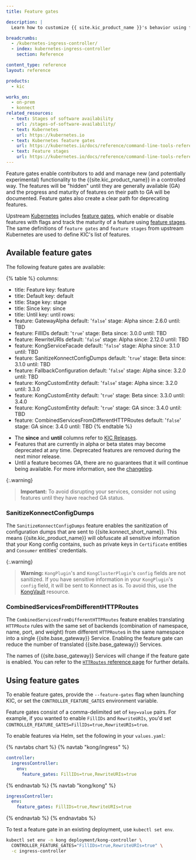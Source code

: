 ```yaml
---
title: Feature gates

description: |
  Learn how to customize {{ site.kic_product_name }}'s behavior using feature flags

breadcrumbs:
  - /kubernetes-ingress-controller/
  - index: kubernetes-ingress-controller
    section: Reference

content_type: reference
layout: reference

products:
  - kic

works_on:
  - on-prem
  - konnect
related_resources:
  - text: Stages of software availability
    url: /stages-of-software-availability/
  - text: Kubernetes
    url: https://kubernetes.io
  - text: Kubernetes feature gates
    url: https://kubernetes.io/docs/reference/command-line-tools-reference/feature-gates/
  - text: Feature stages
    url: https://kubernetes.io/docs/reference/command-line-tools-reference/feature-gates/#feature-stages
---
```



Feature gates enable contributors to add and manage new (and potentially experimental) functionality to the {{site.kic_product_name}} in a controlled way. The features will be "hidden" until they are generally available (GA) and the progress and maturity of features on their path to GA will be documented. Feature gates also create a clear path for deprecating features.

Upstream [Kubernetes](https://kubernetes.io) includes [feature gates](https://kubernetes.io/docs/reference/command-line-tools-reference/feature-gates/), which enable or disable features with flags and track the maturity of a feature using [feature stages](https://kubernetes.io/docs/reference/command-line-tools-reference/feature-gates/#feature-stages).
The same definitions of `feature gates` and `feature stages` from upstream Kubernetes are used to define KIC's list of features.


## Available feature gates

The following feature gates are available:

{% table %}
columns:
  - title: Feature
    key: feature
  - title: Default
    key: default
  - title: Stage
    key: stage
  - title: Since
    key: since
  - title: Until
    key: until
rows:
  - feature: GatewayAlpha
    default: '`false`'
    stage: Alpha
    since: 2.6.0
    until: TBD
  - feature: FillIDs
    default: '`true`'
    stage: Beta
    since: 3.0.0
    until: TBD
  - feature: RewriteURIs
    default: '`false`'
    stage: Alpha
    since: 2.12.0
    until: TBD
  - feature: KongServiceFacade
    default: '`false`'
    stage: Alpha
    since: 3.1.0
    until: TBD
  - feature: SanitizeKonnectConfigDumps
    default: '`true`'
    stage: Beta
    since: 3.1.0
    until: TBD
  - feature: FallbackConfiguration
    default: '`false`'
    stage: Alpha
    since: 3.2.0
    until: TBD
  - feature: KongCustomEntity
    default: '`false`'
    stage: Alpha
    since: 3.2.0
    until: 3.3.0
  - feature: KongCustomEntity
    default: '`true`'
    stage: Beta
    since: 3.3.0
    until: 3.4.0
  - feature: KongCustomEntity
    default: '`true`'
    stage: GA
    since: 3.4.0
    until: TBD
  - feature: CombinedServicesFromDifferentHTTPRoutes
    default: '`false`'
    stage: GA
    since: 3.4.0
    until: TBD
{% endtable %}

* The **since** and **until** columns refer to [KIC Releases](https://github.com/Kong/kubernetes-ingress-controller/releases).
* Features that are currently in alpha or beta states may become deprecated at any time. Deprecated features are removed during the next minor release.
* Until a feature becomes GA, there are no guarantees that it will continue being available. For more information, see the [changelog](https://github.com/Kong/kubernetes-ingress-controller/blob/main/CHANGELOG.md).

{:.warning}
>**Important:** To avoid disrupting your services, consider not using features until they have reached GA status.

### SanitizeKonnectConfigDumps

The `SanitizeKonnectConfigDumps` feature enables the sanitization of configuration dumps that are sent to {{site.konnect_short_name}}.
This means {{site.kic_product_name}} will obfuscate all sensitive information that your Kong config contains, such as
private keys in `Certificate` entities and `Consumer` entities' credentials.

{:.warning}
> **Warning:** `KongPlugin`'s and `KongClusterPlugin`'s `config` fields are not sanitized. If you have sensitive information
> in your `KongPlugin`'s `config` field, it will be sent to Konnect as is. To avoid this, use the
> [KongVault](/kubernetes-ingress-controller/reference/custom-resources/#kongvault) resource.

### CombinedServicesFromDifferentHTTPRoutes

The `CombinedServicesFromDifferentHTTPRoutes` feature enables translating `HTTPRoute` rules
with the same set of backends (combination of namespace, name, port, and weight) from different `HTTPRoute`s in the same namespace
into a single {{site.base_gateway}} Service. Enabling the feature gate can reduce the number of translated {{site.base_gateway}} Services.

The names of {{site.base_gateway}} Services will change if the feature gate is enabled.
You can refer to the [`HTTRoutes` reference page](/kubernetes-ingress-controller/faq/combining-httproutes/) for further details.


## Using feature gates

To enable feature gates, provide the `--feature-gates` flag when launching KIC, or set the `CONTROLLER_FEATURE_GATES` environment variable.

Feature gates consist of a comma-delimited set of `key=value` pairs. For example, if you wanted to enable `FillIDs` and `RewriteURIs`, you'd set `CONTROLLER_FEATURE_GATES=FillIDs=true,RewriteURIs=true`.

To enable features via Helm, set the following in your `values.yaml`:

{% navtabs chart %}
{% navtab "kong/ingress" %}
```yaml
controller:
  ingressController:
    env:
      feature_gates: FillIDs=true,RewriteURIs=true
```
{% endnavtab %}
{% navtab "kong/kong" %}
```yaml
ingressController:
  env:
    feature_gates: FillIDs=true,RewriteURIs=true
```
{% endnavtab %}
{% endnavtabs %}

To test a feature gate in an existing deployment, use `kubectl set env`.

```bash
kubectl set env -n kong deployment/kong-controller \
  CONTROLLER_FEATURE_GATES="FillIDs=true,RewriteURIs=true" \
  -c ingress-controller
```
